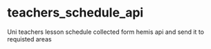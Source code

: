 # teachers_schedule_api
Uni teachers lesson schedule collected form hemis api and send it to requisted areas
